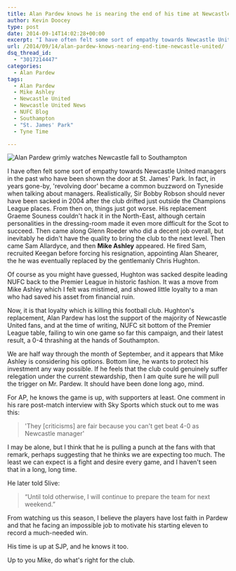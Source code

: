 ```yaml
---
title: Alan Pardew knows he is nearing the end of his time at Newcastle United
author: Kevin Doocey
type: post
date: 2014-09-14T14:02:28+00:00
excerpt: "I have often felt some sort of empathy towards Newcastle United managers in the past who have been shown the door at St. James' Park. In fact, in years gone-by, 'revolving door' became a common buzzword.."
url: /2014/09/14/alan-pardew-knows-nearing-end-time-newcastle-united/
dsq_thread_id:
  - "3017214447"
categories:
  - Alan Pardew
tags:
  - Alan Pardew
  - Mike Ashley
  - Newcastle United
  - Newcastle United News
  - NUFC Blog
  - Southampton
  - "St. James' Park"
  - Tyne Time

---
```

![Alan Pardew grimly watches Newcastle fall to Southampton](https://www.tynetime.com/wp-content/uploads/2014/09/Alan-Pardew-Newcastle-Southampton.jpg "Pardew - Knows that his time is limited on Tyneside & relationship with supporters is irreparable")

I have often felt some sort of empathy towards Newcastle United managers in the past who have been shown the door at St. James' Park. In fact, in years gone-by, 'revolving door' became a common buzzword on Tyneside when talking about managers. Realistically, Sir Bobby Robson should never have been sacked in 2004 after the club drifted just outside the Champions League places. From then on, things just got worse. His replacement Graeme Souness couldn't hack it in the North-East, although certain personalities in the dressing-room made it even more difficult for the Scot to succeed. Then came along Glenn Roeder who did a decent job overall, but inevitably he didn't have the quality to bring the club to the next level. Then came Sam Allardyce, and then **Mike Ashley** appeared. He fired Sam, recruited Keegan before forcing his resignation, appointing Alan Shearer, the he was eventually replaced by the gentlemanly Chris Hughton.

Of course as you might have guessed, Hughton was sacked despite leading NUFC back to the Premier League in historic fashion. It was a move from Mike Ashley which I felt was mistimed, and showed little loyalty to a man who had saved his asset from financial ruin.

Now, it is that loyalty which is killing this football club. Hughton's replacement, Alan Pardew has lost the support of the majority of Newcastle United fans, and at the time of writing, NUFC sit bottom of the Premier League table, failing to win one game so far this campaign, and their latest result, a 0-4 thrashing at the hands of Southampton.

We are half way through the month of September, and it appears that Mike Ashley is considering his options. Bottom line, he wants to protect his investment any way possible. If he feels that the club could genuinely suffer relegation under the current stewardship, then I am quite sure he will pull the trigger on Mr. Pardew. It should have been done long ago, mind.

For AP, he knows the game is up, with supporters at least. One comment in his rare post-match interview with Sky Sports which stuck out to me was this:

> 'They [criticisms] are fair because you can't get beat 4-0 as Newcastle manager'

I may be alone, but I think that he is pulling a punch at the fans with that remark, perhaps suggesting that he thinks we are expecting too much. The least we can expect is a fight and desire every game, and I haven't seen that in a long, long time.

He later told 5live:

> “Until told otherwise, I will continue to prepare the team for next weekend.”

From watching us this season, I believe the players have lost faith in Pardew and that he facing an impossible job to motivate his starting eleven to record a much-needed win.

His time is up at SJP, and he knows it too.

Up to you Mike, do what's right for the club.
